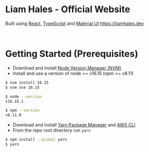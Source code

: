 # Liam Hales - Official Website

Built using [React], [TypeScript] and [Material UI]
https://liamhales.dev

<br/>

# Getting Started (Prerequisites)

- Download and install [Node Version Manager (NVM)]
- Install and use a version of node >= v16.15 (npm >= v8.11)

```sh
$ nvm install 16.15
$ nvm use 16.15

$ node --version
v16.15.1

$ npm --version
v8.11.0
```

- Download and install [Yarn Package Manager] and [AWS CLI]
- From the repo root directory run `yarn`

```sh
$ npm install --global yarn
$ yarn
```

[React]: https://reactjs.org
[Node Version Manager (NVM)]: https://github.com/nvm-sh/nvm
[Yarn Package Manager]: https://yarnpkg.com
[TypeScript]: https://typescriptlang.org
[Material UI]: https://mui.com
[AWS CLI]: https://aws.amazon.com/cli
